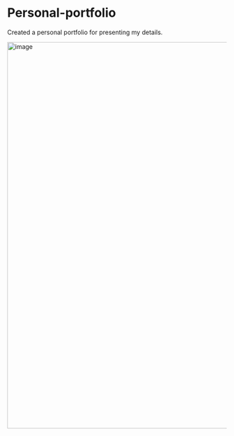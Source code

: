 # Personal-portfolio
Created a personal portfolio for presenting my details.

<img width="885" alt="image" src="https://github.com/anshu1016/personal-portfolio/assets/69161719/2d28e75b-b162-40cd-aa73-52b6d3bd492b">




